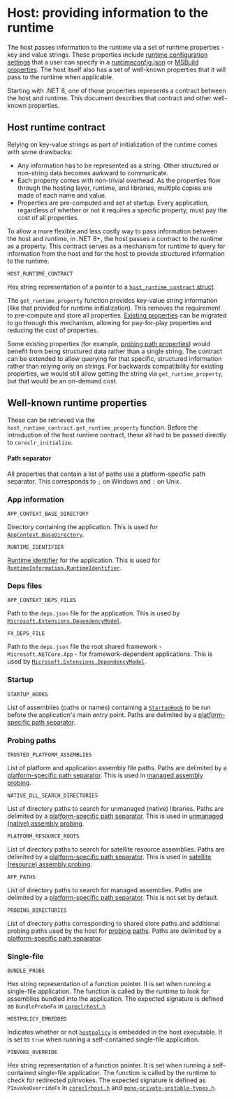 # Host: providing information to the runtime

The host passes information to the runtime via a set of runtime properties - key and value strings. These properties include [runtime configuration settings](https://learn.microsoft.com/dotnet/core/runtime-config) that a user can specify in a [runtimeconfig.json](https://learn.microsoft.com/dotnet/core/runtime-config/#runtimeconfigjson) or [MSBuild properties](https://learn.microsoft.com/dotnet/core/project-sdk/msbuild-props#runtime-configuration-properties). The host itself also has a set of well-known properties that it will pass to the runtime when applicable.

Starting with .NET 8, one of those properties represents a contract between the host and runtime. This document describes that contract and other well-known properties.

## Host runtime contract

Relying on key-value strings as part of initialization of the runtime comes with some drawbacks:

- Any information has to be represented as a string. Other structured or non-string data becomes awkward to communicate.
- Each property comes with non-trivial overhead. As the properties flow through the hosting layer, runtime, and libraries, multiple copies are made of each name and value.
- Properties are pre-computed and set at startup. Every application, regardless of whether or not it requires a specific property, must pay the cost of all properties.

To allow a more flexible and less costly way to pass information between the host and runtime, in .NET 8+, the host passes a contract to the runtime as a property. This contract serves as a mechanism for runtime to query for information from the host and for the host to provide structured information to the runtime.

`HOST_RUNTIME_CONTRACT`

Hex string representation of a pointer to a [`host_runtime_contract` struct](/src/native/corehost/host_runtime_contract.h).

The `get_runtime_property` function provides key-value string information (like that provided for runtime initialization). This removes the requirement to pre-compute and store all properties. [Existing properties](#well-known-runtime-properties) can be migrated to go through this mechanism, allowing for pay-for-play properties and reducing the cost of properties.

Some existing properties (for example, [probing path properties](#probing-paths)) would benefit from being structured data rather than a single string. The contract can be extended to allow querying for that specific, structured information rather than relying only on strings. For backwards compatibility for existing properties, we would still allow getting the string via `get_runtime_property`, but that would be an on-demand cost.

## Well-known runtime properties

These can be retrieved via the `host_runtime_contract.get_runtime_property` function. Before the introduction of the host runtime contract, these all had to be passed directly to `coreclr_initialize`.

#### Path separator

All properties that contain a list of paths use a platform-specific path separator. This corresponds to `;` on Windows and `:` on Unix.

### App information

`APP_CONTEXT_BASE_DIRECTORY`

Directory containing the application. This is used for [`AppContext.BaseDirectory`](https://learn.microsoft.com/dotnet/api/system.appcontext.basedirectory).

`RUNTIME_IDENTIFIER`

[Runtime identifier](https://learn.microsoft.com/dotnet/core/rid-catalog) for the application. This is used for [`RuntimeInformation.RuntimeIdentifier`](https://learn.microsoft.com/dotnet/api/system.runtime.interopservices.runtimeinformation.runtimeidentifier).

### Deps files

`APP_CONTEXT_DEPS_FILES`

Path to the `deps.json` file for the application. This is used by [`Microsoft.Extensions.DependencyModel`](https://learn.microsoft.com/dotnet/api/microsoft.extensions.dependencymodel).

`FX_DEPS_FILE`

Path to the `deps.json` file the root shared framework - `Microsoft.NETCore.App` - for framework-dependent applications. This is used by [`Microsoft.Extensions.DependencyModel`](https://learn.microsoft.com/dotnet/api/microsoft.extensions.dependencymodel).

### Startup

`STARTUP_HOOKS`

List of assemblies (paths or names) containing a [`StartupHook`](./host-startup-hook.md) to be run before the application's main entry point. Paths are delimited by a [platform-specific path separator](#path-separator).

### Probing paths

`TRUSTED_PLATFORM_ASSEMBLIES`

List of platform and application assembly file paths. Paths are delimited by a [platform-specific path separator](#path-separator). This is used in [managed assembly probing](https://learn.microsoft.com/dotnet/core/dependency-loading/default-probing#managed-assembly-default-probing).

`NATIVE_DLL_SEARCH_DIRECTORIES`

List of directory paths to search for unmanaged (native) libraries. Paths are delimited by a [platform-specific path separator](#path-separator). This is used in [unmanaged (native) assembly probing](https://learn.microsoft.com/dotnet/core/dependency-loading/default-probing#unmanaged-native-library-probing).

`PLATFORM_RESOURCE_ROOTS`

List of directory paths to search for satellite resource assemblies. Paths are delimited by a [platform-specific path separator](#path-separator). This is used in [satellite (resource) assembly probing](https://learn.microsoft.com/dotnet/core/dependency-loading/default-probing#satellite-resource-assembly-probing).

`APP_PATHS`

List of directory paths to search for managed assemblies. Paths are delimited by a [platform-specific path separator](#path-separator). This is not set by default.

`PROBING_DIRECTORIES`

List of directory paths corresponding to shared store paths and additional probing paths used by the host for [probing paths](./host-probing.md#probing-paths). Paths are delimited by a [platform-specific path separator](#path-separator).

### Single-file

`BUNDLE_PROBE`

Hex string representation of a function pointer. It is set when running a single-file application. The function is called by the runtime to look for assemblies bundled into the application. The expected signature is defined as `BundleProbeFn` in [`coreclrhost.h`](/src/coreclr/hosts/inc/coreclrhost.h)

`HOSTPOLICY_EMBEDDED`

Indicates whether or not [`hostpolicy`](./host-components.md#host-policy) is embedded in the host executable. It is set to `true` when running a self-contained single-file application.

`PINVOKE_OVERRIDE`

Hex string representation of a function pointer. It is set when running a self-contained single-file application. The function is called by the runtime to check for redirected p/invokes. The expected signature is defined as `PInvokeOverrideFn` in [`coreclrhost.h`](/src/coreclr/hosts/inc/coreclrhost.h) and [`mono-private-unstable-types.h`](/src/native/public/mono/metadata/details/mono-private-unstable-types.h).
